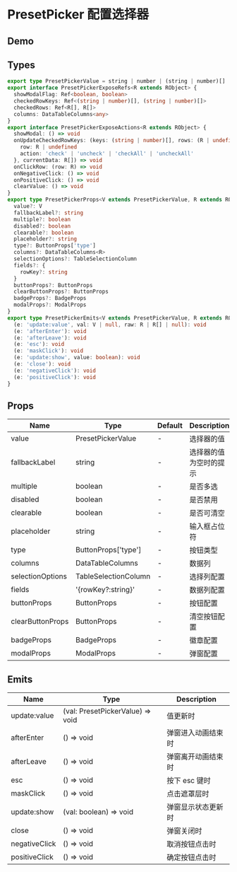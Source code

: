 # PresetPicker 配置选择器

## Demo

<demo vue="./demos/preset-picker.vue" title="PresetPicker" />

## Types

```ts
export type PresetPickerValue = string | number | (string | number)[] | null
export interface PresetPickerExposeRefs<R extends RObject> {
  showModalFlag: Ref<boolean, boolean>
  checkedRowKeys: Ref<(string | number)[], (string | number)[]>
  checkedRows: Ref<R[], R[]>
  columns: DataTableColumns<any>
}
export interface PresetPickerExposeActions<R extends RObject> {
  showModal: () => void
  onUpdateCheckedRowKeys: (keys: (string | number)[], rows: (R | undefined)[], meta: {
    row: R | undefined
    action: 'check' | 'uncheck' | 'checkAll' | 'uncheckAll'
  }, currentData: R[]) => void
  onClickRow: (row: R) => void
  onNegativeClick: () => void
  onPositiveClick: () => void
  clearValue: () => void
}
export type PresetPickerProps<V extends PresetPickerValue, R extends RObject> = & {
  value?: V
  fallbackLabel?: string
  multiple?: boolean
  disabled?: boolean
  clearable?: boolean
  placeholder?: string
  type?: ButtonProps['type']
  columns?: DataTableColumns<R>
  selectionOptions?: TableSelectionColumn
  fields?: {
    rowKey?: string
  }
  buttonProps?: ButtonProps
  clearButtonProps?: ButtonProps
  badgeProps?: BadgeProps
  modalProps?: ModalProps
}
export type PresetPickerEmits<V extends PresetPickerValue, R extends RObject> = & {
  (e: 'update:value', val: V | null, raw: R | R[] | null): void
  (e: 'afterEnter'): void
  (e: 'afterLeave'): void
  (e: 'esc'): void
  (e: 'maskClick'): void
  (e: 'update:show', value: boolean): void
  (e: 'close'): void
  (e: 'negativeClick'): void
  (e: 'positiveClick'): void
}
```

## Props

| Name             | Type                 | Default | Description            |
| ---------------- | -------------------- | ------- | ---------------------- |
| value            | PresetPickerValue    | -       | 选择器的值             |
| fallbackLabel    | string               | -       | 选择器的值为空时的提示 |
| multiple         | boolean              | -       | 是否多选               |
| disabled         | boolean              | -       | 是否禁用               |
| clearable        | boolean              | -       | 是否可清空             |
| placeholder      | string               | -       | 输入框占位符           |
| type             | ButtonProps['type']  | -       | 按钮类型               |
| columns          | DataTableColumns     | -       | 数据列                 |
| selectionOptions | TableSelectionColumn | -       | 选择列配置             |
| fields           | '{rowKey?:string}'   | -       | 数据列配置             |
| buttonProps      | ButtonProps          | -       | 按钮配置               |
| clearButtonProps | ButtonProps          | -       | 清空按钮配置           |
| badgeProps       | BadgeProps           | -       | 徽章配置               |
| modalProps       | ModalProps           | -       | 弹窗配置               |

## Emits

| Name          | Type                             | Description        |
| ------------- | -------------------------------- | ------------------ |
| update:value  | (val: PresetPickerValue) => void | 值更新时           |
| afterEnter    | () => void                       | 弹窗进入动画结束时 |
| afterLeave    | () => void                       | 弹窗离开动画结束时 |
| esc           | () => void                       | 按下 esc 键时      |
| maskClick     | () => void                       | 点击遮罩层时       |
| update:show   | (val: boolean) => void           | 弹窗显示状态更新时 |
| close         | () => void                       | 弹窗关闭时         |
| negativeClick | () => void                       | 取消按钮点击时     |
| positiveClick | () => void                       | 确定按钮点击时     |
